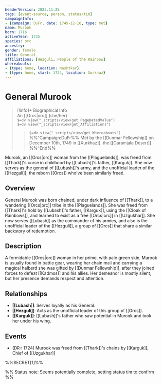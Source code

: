 ```yaml
---
headerVersion: 2023.11.25
tags: [event-source, person, status/tim]
campaignInfo:
- {campaign: DuFr, date: 1749-12-10, type: met}
name: Murook
born: 1716
activeYear: 1735
species: orc
ancestry:
gender: female
title: General
affiliations: [Hezguli, People of the Rainbow]
whereabouts:
- {type: home, location: Nashtkar}
- {type: home, start: 1724, location: Xurkhaz}
---
```

# General Murook
>[!info]+ Biographical Info  
> An [[Orcs|orc]] (she/her)  
> `$=dv.view("_scripts/view/get_PageDatedValue")`  
> `$=dv.view("_scripts/view/get_Affiliations")`  
>> `$=dv.view("_scripts/view/get_Whereabouts")`  
>> %%^Campaign:DuFr%% Met by the [[Dunmar Fellowship]] on December 10th, 1749 in [[Xurkhaz]], the [[Garamjala Desert]] %%^End%%

Murook, an [[Orcs|orc]] woman from the [[Plaguelands]], was freed from [[Thark]]'s curse in childhood by [[Lubash]]'s father, [[Karguk]]. She now serves as the general of [[Lubash]]'s army, and the unofficial leader of the [[Hezguli]], the reborn [[Orcs]] who've been similarly freed. 
## Overview

General Murook was born chained, under dark influence of [[Thark]], to a wandering [[Orcs|orc]] tribe in the [[Plaguelands]]. She was freed from [[Thark]]'s hold by [[Lubash]]'s father, [[Karguk]], using the [[Cloak of Rainbows]], and learned to exist as a free [[Orcs|orc]] in [[Uzgukhar]]. She now serves [[Lubash]] as the commander of his armies, and also is the unofficial leader of the [[Hezguli]], a group of [[Orcs]] that share a similar backstory of redemption.
## Description

A formidable [[Orcs|orc]] woman in her prime, with pale green skin, Murook is usually found in battle gear, wearing her chain mail and carrying a magical halberd she was gifted by [[Dunmar Fellowship]], after they joined forces to defeat [[Kadmos]] and his allies. Her demeanor is mostly silent, but her presence demands respect and attention.
## Relationships

- **[[Lubash]]**: Serves loyally as his General.
- **[[Hezguli]]**: Acts as the unofficial leader of this group of [[Orcs]].
- **[[Karguk]]**: [[Lubash]]'s father who saw potential in Murook and took her under his wing.
## Events

- (DR:: 1724) Murook was freed from [[Thark]]'s chains by [[Karguk]], Chief of [[Uzgukhar]]

%%SECRET[1]%%

%% Status note: Seems potentially complete, setting status tim to confirm %%